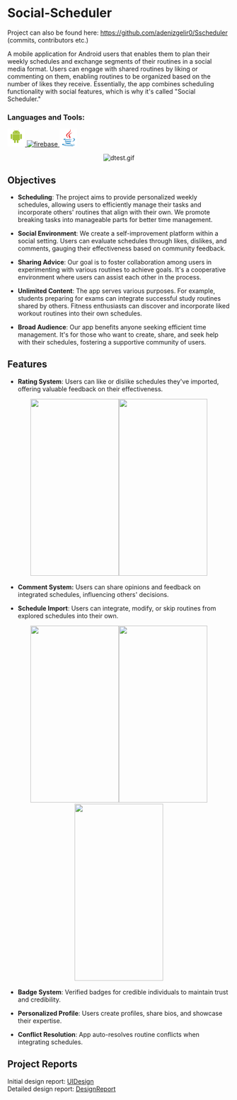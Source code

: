 # Social-Scheduler

Project can also be found here: https://github.com/adenizgelir0/Sscheduler (commits, contributors etc.)

A mobile application for Android users that enables them to plan their weekly schedules and exchange segments of their routines in a social media format. Users can engage with shared routines by liking or commenting on them, enabling routines to be organized based on the number of likes they receive. Essentially, the app combines scheduling functionality with social features, which is why it's called "Social Scheduler."

<h3 align="left">Languages and Tools:</h3>
<p align="left"> <a href="https://developer.android.com" target="_blank" rel="noreferrer"> <img src="https://raw.githubusercontent.com/devicons/devicon/master/icons/android/android-original-wordmark.svg" alt="android" width="40" height="40"/> </a> <a href="https://firebase.google.com/" target="_blank" rel="noreferrer"> <img src="https://www.vectorlogo.zone/logos/firebase/firebase-icon.svg" alt="firebase" width="40" height="40"/> </a> <a href="https://www.java.com" target="_blank" rel="noreferrer"> <img src="https://raw.githubusercontent.com/devicons/devicon/master/icons/java/java-original.svg" alt="java" width="40" height="40"/> </a> </p>

<p align="center"> <img src="https://github.com/karaca-i/Social-Scheduler/blob/main/dtest.gif" alt="dtest.gif" width="300" height = "600"> </p> 

## Objectives
- **Scheduling**: The project aims to provide personalized weekly schedules, allowing users to efficiently manage their tasks and incorporate others' routines that align with their own. We promote breaking tasks into manageable parts for better time management.

- **Social Environment**: We create a self-improvement platform within a social setting. Users can evaluate schedules through likes, dislikes, and comments, gauging their effectiveness based on community feedback.
- **Sharing Advice**: Our goal is to foster collaboration among users in experimenting with various routines to achieve goals. It's a cooperative environment where users can assist each other in the process.
- **Unlimited Content**: The app serves various purposes. For example, students preparing for exams can integrate successful study routines shared by others. Fitness enthusiasts can discover and incorporate liked workout routines into their own schedules.
- **Broad Audience**: Our app benefits anyone seeking efficient time management. It's for those who want to create, share, and seek help with their schedules, fostering a supportive community of users.

## Features

- **Rating System**: Users can like or dislike schedules they've imported, offering valuable feedback on their effectiveness.
<p align="center"> <img src="https://github.com/karaca-i/Social-Scheduler/blob/main/assets/Screenshot_10.png"width="200" class="image-with-margin" height = "400"><img src="https://github.com/karaca-i/Social-Scheduler/blob/main/assets/Screenshot_13.png" class="image-with-margin" width="200" height = "400"> </p>

- **Comment System:** Users can share opinions and feedback on integrated schedules, influencing others' decisions.

- **Schedule Import**: Users can integrate, modify, or skip routines from explored schedules into their own.
<p align="center"> <img src="https://github.com/karaca-i/Social-Scheduler/blob/main/assets/Screenshot_14.png" class="image-with-margin" width="200" height = "400"><img src="https://github.com/karaca-i/Social-Scheduler/blob/main/assets/Screenshot_11.png" class="image-with-margin" width="200" height = "400"> <img src="https://github.com/karaca-i/Social-Scheduler/blob/main/assets/personalize.png" class="image-with-margin" width="200" height = "400"></p>

- **Badge System**: Verified badges for credible individuals to maintain trust and credibility.

- **Personalized Profile**: Users create profiles, share bios, and showcase their expertise.

- **Conflict Resolution**: App auto-resolves routine conflicts when integrating schedules.

## Project Reports
Initial design report: [UIDesign](https://github.com/karaca-i/Social-Scheduler/blob/main/uireport.pdf)  
Detailed design report: [DesignReport](https://github.com/gedd1/Social-Scheduler/blob/main/DetailedDesignReport.pdf)
